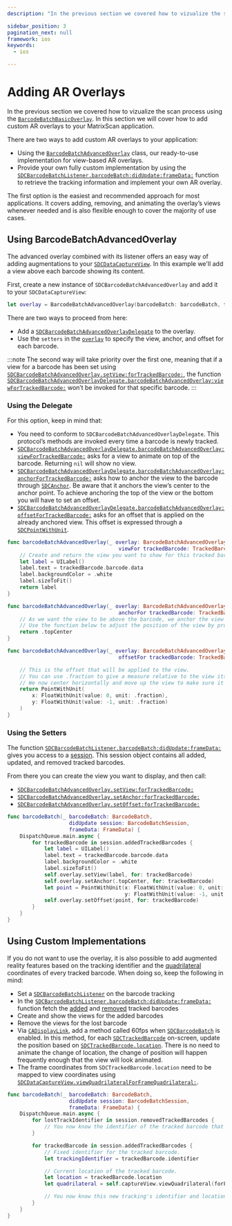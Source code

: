 ```yaml
---
description: "In the previous section we covered how to vizualize the scan process using the . In this section we will cover how to add custom AR overlays to your MatrixScan application.                                                                     "

sidebar_position: 3
pagination_next: null
framework: ios
keywords:
  - ios

---
```


# Adding AR Overlays

In the previous section we covered how to vizualize the scan process using the [`BarcodeBatchBasicOverlay`](https://docs.scandit.com/7.6/data-capture-sdk/ios/barcode-capture/api/ui/barcode-batch-basic-overlay.html#class-scandit.datacapture.barcode.batch.ui.BarcodeBatchBasicOverlay). In this section we will cover how to add custom AR overlays to your MatrixScan application.

There are two ways to add custom AR overlays to your application:

* Using the [`BarcodeBatchAdvancedOverlay`](https://docs.scandit.com/7.6/data-capture-sdk/ios/barcode-capture/api/ui/barcode-batch-advanced-overlay.html#class-scandit.datacapture.barcode.batch.ui.BarcodeBatchAdvancedOverlay) class, our ready-to-use implementation for view-based AR overlays.
* Provide your own fully custom implementation by using the [`SDCBarcodeBatchListener.barcodeBatch:didUpdate:frameData:`](https://docs.scandit.com/7.6/data-capture-sdk/ios/barcode-capture/api/barcode-batch-listener.html#method-scandit.datacapture.barcode.batch.IBarcodeBatchListener.OnSessionUpdated) function to retrieve the tracking information and implement your own AR overlay.

The first option is the easiest and recommended approach for most applications. It covers adding, removing, and animating the overlay’s views whenever needed and is also flexible enough to cover the majority of use cases.

## Using BarcodeBatchAdvancedOverlay

The advanced overlay combined with its listener offers an easy way of adding augmentations to your [`SDCDataCaptureView`](https://docs.scandit.com/7.6/data-capture-sdk/ios/core/api/ui/data-capture-view.html#class-scandit.datacapture.core.ui.DataCaptureView). In this example we'll add a view above each barcode showing its content.

First, create a new instance of `SDCBarcodeBatchAdvancedOverlay` and add it to your `SDCDataCaptureView`:

```swift
let overlay = BarcodeBatchAdvancedOverlay(barcodeBatch: barcodeBatch, for: captureView)
```

There are two ways to proceed from here:

* Add a [`SDCBarcodeBatchAdvancedOverlayDelegate`](https://docs.scandit.com/7.6/data-capture-sdk/ios/barcode-capture/api/ui/barcode-batch-advanced-overlay-listener.html#interface-scandit.datacapture.barcode.batch.ui.IBarcodeBatchAdvancedOverlayListener) to the overlay.
* Use the `setters` in the [`overlay`](https://docs.scandit.com/7.6/data-capture-sdk/ios/barcode-capture/api/ui/barcode-batch-advanced-overlay.html#class-scandit.datacapture.barcode.batch.ui.BarcodeBatchAdvancedOverlay) to specify the view, anchor, and offset for each barcode.

:::note
The second way will take priority over the first one, meaning that if a view for a barcode has been set using [`SDCBarcodeBatchAdvancedOverlay.setView:forTrackedBarcode:`](https://docs.scandit.com/7.6/data-capture-sdk/ios/barcode-capture/api/ui/barcode-batch-advanced-overlay.html#method-scandit.datacapture.barcode.batch.ui.BarcodeBatchAdvancedOverlay.SetViewForTrackedBarcode), the function [`SDCBarcodeBatchAdvancedOverlayDelegate.barcodeBatchAdvancedOverlay:viewForTrackedBarcode:`](https://docs.scandit.com/7.6/data-capture-sdk/ios/barcode-capture/api/ui/barcode-batch-advanced-overlay-listener.html#method-scandit.datacapture.barcode.batch.ui.IBarcodeBatchAdvancedOverlayListener.ViewForTrackedBarcode) won’t be invoked for that specific barcode.
:::

### Using the Delegate

For this option, keep in mind that:

* You need to conform to `SDCBarcodeBatchAdvancedOverlayDelegate`. This protocol’s methods are invoked every time a barcode is newly tracked.
* [`SDCBarcodeBatchAdvancedOverlayDelegate.barcodeBatchAdvancedOverlay:viewForTrackedBarcode:`](https://docs.scandit.com/7.6/data-capture-sdk/ios/barcode-capture/api/ui/barcode-batch-advanced-overlay-listener.html#method-scandit.datacapture.barcode.batch.ui.IBarcodeBatchAdvancedOverlayListener.ViewForTrackedBarcode) asks for a view to animate on top of the barcode. Returning `nil` will show no view.
* [`SDCBarcodeBatchAdvancedOverlayDelegate.barcodeBatchAdvancedOverlay:anchorForTrackedBarcode:`](https://docs.scandit.com/7.6/data-capture-sdk/ios/barcode-capture/api/ui/barcode-batch-advanced-overlay-listener.html#method-scandit.datacapture.barcode.batch.ui.IBarcodeBatchAdvancedOverlayListener.AnchorForTrackedBarcode) asks how to anchor the view to the barcode through [`SDCAnchor`](https://docs.scandit.com/7.6/data-capture-sdk/ios/core/api/anchor.html#enum-scandit.datacapture.core.Anchor). Be aware that it anchors the view’s center to the anchor point. To achieve anchoring the top of the view or the bottom you will have to set an offset.
* [`SDCBarcodeBatchAdvancedOverlayDelegate.barcodeBatchAdvancedOverlay:offsetForTrackedBarcode:`](https://docs.scandit.com/7.6/data-capture-sdk/ios/barcode-capture/api/ui/barcode-batch-advanced-overlay-listener.html#method-scandit.datacapture.barcode.batch.ui.IBarcodeBatchAdvancedOverlayListener.OffsetForTrackedBarcode) asks for an offset that is applied on the already anchored view. This offset is expressed through a [`SDCPointWithUnit`](https://docs.scandit.com/7.6/data-capture-sdk/ios/core/api/common.html#struct-scandit.datacapture.core.PointWithUnit).

```swift
func barcodeBatchAdvancedOverlay(_ overlay: BarcodeBatchAdvancedOverlay,
                                    viewFor trackedBarcode: TrackedBarcode) -> UIView? {
    // Create and return the view you want to show for this tracked barcode. You can also return nil, to have no view for this barcode.
    let label = UILabel()
    label.text = trackedBarcode.barcode.data
    label.backgroundColor = .white
    label.sizeToFit()
    return label
}

func barcodeBatchAdvancedOverlay(_ overlay: BarcodeBatchAdvancedOverlay,
                                    anchorFor trackedBarcode: TrackedBarcode) -> Anchor {
    // As we want the view to be above the barcode, we anchor the view's center to the top-center of the barcode quadrilateral.
    // Use the function below to adjust the position of the view by providing an offset.
    return .topCenter
}

func barcodeBatchAdvancedOverlay(_ overlay: BarcodeBatchAdvancedOverlay,
                                    offsetFor trackedBarcode: TrackedBarcode) -> PointWithUnit {

    // This is the offset that will be applied to the view.
    // You can use .fraction to give a measure relative to the view itself, the sdk will take care of transforming this into pixel size.
    // We now center horizontally and move up the view to make sure it's centered and above the barcode quadrilateral by half of the view's height.
    return PointWithUnit(
        x: FloatWithUnit(value: 0, unit: .fraction),
        y: FloatWithUnit(value: -1, unit: .fraction)
    )
}
```

### Using the Setters

The function [`SDCBarcodeBatchListener.barcodeBatch:didUpdate:frameData:`](https://docs.scandit.com/7.6/data-capture-sdk/ios/barcode-capture/api/barcode-batch-listener.html#method-scandit.datacapture.barcode.batch.IBarcodeBatchListener.OnSessionUpdated) gives you access to a [session](https://docs.scandit.com/7.6/data-capture-sdk/ios/barcode-capture/api/barcode-batch-session.html#class-scandit.datacapture.barcode.batch.BarcodeBatchSession). This session object contains all added, updated, and removed tracked barcodes. 

From there you can create the view you want to display, and then call:
* [`SDCBarcodeBatchAdvancedOverlay.setView:forTrackedBarcode:`](https://docs.scandit.com/7.6/data-capture-sdk/ios/barcode-capture/api/ui/barcode-batch-advanced-overlay.html#method-scandit.datacapture.barcode.batch.ui.BarcodeBatchAdvancedOverlay.SetViewForTrackedBarcode)
* [`SDCBarcodeBatchAdvancedOverlay.setAnchor:forTrackedBarcode:`](https://docs.scandit.com/7.6/data-capture-sdk/ios/barcode-capture/api/ui/barcode-batch-advanced-overlay.html#method-scandit.datacapture.barcode.batch.ui.BarcodeBatchAdvancedOverlay.SetAnchorForTrackedBarcode)
* [`SDCBarcodeBatchAdvancedOverlay.setOffset:forTrackedBarcode:`](https://docs.scandit.com/7.6/data-capture-sdk/ios/barcode-capture/api/ui/barcode-batch-advanced-overlay.html#method-scandit.datacapture.barcode.batch.ui.BarcodeBatchAdvancedOverlay.SetOffsetForTrackedBarcode)

```swift
func barcodeBatch(_ barcodeBatch: BarcodeBatch,
                    didUpdate session: BarcodeBatchSession,
                    frameData: FrameData) {
    DispatchQueue.main.async {
        for trackedBarcode in session.addedTrackedBarcodes {
            let label = UILabel()
            label.text = trackedBarcode.barcode.data
            label.backgroundColor = .white
            label.sizeToFit()
            self.overlay.setView(label, for: trackedBarcode)
            self.overlay.setAnchor(.topCenter, for: trackedBarcode)
            let point = PointWithUnit(x: FloatWithUnit(value: 0, unit: .fraction),
                                      y: FloatWithUnit(value: -1, unit: .fraction))
            self.overlay.setOffset(point, for: trackedBarcode)
        }
    }
}
```

## Using Custom Implementations

If you do not want to use the overlay, it is also possible to add augmented reality features based on the tracking identifier and the [quadrilateral](https://docs.scandit.com/7.6/data-capture-sdk/ios/core/api/common.html#struct-scandit.datacapture.core.Quadrilateral) coordinates of every tracked barcode. When doing so, keep the following in mind:

* Set a [`SDCBarcodeBatchListener`](https://docs.scandit.com/7.6/data-capture-sdk/ios/barcode-capture/api/barcode-batch-listener.html#interface-scandit.datacapture.barcode.batch.IBarcodeBatchListener) on the barcode tracking
* In the [`SDCBarcodeBatchListener.barcodeBatch:didUpdate:frameData:`](https://docs.scandit.com/7.6/data-capture-sdk/ios/barcode-capture/api/barcode-batch-listener.html#method-scandit.datacapture.barcode.batch.IBarcodeBatchListener.OnSessionUpdated) function fetch the [added](https://docs.scandit.com/7.6/data-capture-sdk/ios/barcode-capture/api/barcode-batch-session.html#property-scandit.datacapture.barcode.batch.BarcodeBatchSession.AddedTrackedBarcodes) and [removed](https://docs.scandit.com/7.6/data-capture-sdk/ios/barcode-capture/api/barcode-batch-session.html#property-scandit.datacapture.barcode.batch.BarcodeBatchSession.RemovedTrackedBarcodes) tracked barcodes
* Create and show the views for the added barcodes
* Remove the views for the lost barcode
* Via [`CADisplayLink`](https://developer.apple.com/documentation/quartzcore/cadisplaylink), add a method called 60fps when [`SDCBarcodeBatch`](https://docs.scandit.com/7.6/data-capture-sdk/ios/barcode-capture/api/barcode-batch.html#class-scandit.datacapture.barcode.batch.BarcodeBatch) is enabled. In this method, for each [`SDCTrackedBarcode`](https://docs.scandit.com/7.6/data-capture-sdk/ios/barcode-capture/api/tracked-barcode.html#class-scandit.datacapture.barcode.batch.TrackedBarcode) on-screen, update the position based on [`SDCTrackedBarcode.location`](https://docs.scandit.com/7.6/data-capture-sdk/ios/barcode-capture/api/tracked-barcode.html#property-scandit.datacapture.barcode.batch.TrackedBarcode.Location). There is no need to animate the change of location, the change of position will happen frequently enough that the view will look animated.
* The frame coordinates from `SDCTrackedBarcode.location` need to be mapped to view coordinates using [`SDCDataCaptureView.viewQuadrilateralForFrameQuadrilateral:`](https://docs.scandit.com/7.6/data-capture-sdk/ios/core/api/ui/data-capture-view.html#method-scandit.datacapture.core.ui.DataCaptureView.MapFrameQuadrilateralToView).

```swift
func barcodeBatch(_ barcodeBatch: BarcodeBatch,
                    didUpdate session: BarcodeBatchSession,
                    frameData: FrameData) {
    DispatchQueue.main.async {
        for lostTrackIdentifier in session.removedTrackedBarcodes {
            // You now know the identifier of the tracked barcode that has been lost. Usually here you would remove the views associated.
        }

        for trackedBarcode in session.addedTrackedBarcodes {
            // Fixed identifier for the tracked barcode.
            let trackingIdentifier = trackedBarcode.identifier

            // Current location of the tracked barcode.
            let location = trackedBarcode.location
            let quadrilateral = self.captureView.viewQuadrilateral(forFrameQuadrilateral: location)

            // You now know this new tracking's identifier and location. Usually here you would create and show the views.
        }
    }
}
```